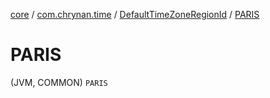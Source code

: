 [core](../../index.md) / [com.chrynan.time](../index.md) / [DefaultTimeZoneRegionId](index.md) / [PARIS](./-p-a-r-i-s.md)

# PARIS

(JVM, COMMON) `PARIS`